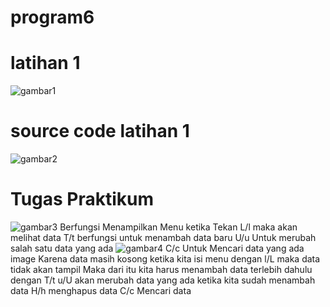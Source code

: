 # program6

# latihan 1
![gambar1](https://user-images.githubusercontent.com/115562487/204200913-620bd6cc-1048-4ca9-bf79-77b1b91f96fe.png)
# source code latihan 1
![gambar2](https://user-images.githubusercontent.com/115562487/204200978-f69954d7-1f4b-4a1f-96d1-62d3314b28bc.png)
# Tugas Praktikum
![gambar3](https://user-images.githubusercontent.com/115562487/204201086-cb0427b9-f044-4059-a058-a5671db567d7.png)
Berfungsi Menampilkan Menu ketika Tekan L/l maka akan melihat data
T/t berfungsi untuk menambah data baru
U/u Untuk merubah salah satu data yang ada
![gambar4](https://user-images.githubusercontent.com/115562487/204201165-0df57c03-2348-4ff7-8252-674a71ade20b.png)
C/c Untuk Mencari data yang ada image
Karena data masih kosong ketika kita isi menu dengan l/L maka data tidak akan tampil
Maka dari itu kita harus menambah data terlebih dahulu dengan T/t
u/U akan merubah data yang ada ketika kita sudah menambah data
H/h menghapus data
C/c Mencari data
